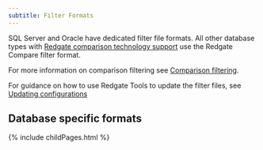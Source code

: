 ```yaml
---
subtitle: Filter Formats
---
```


SQL Server and Oracle have dedicated filter file formats.
All other database types with [Redgate comparison technology support](https://documentation.red-gate.com/flyway/flyway-concepts/database-comparisons) use the Redgate Compare filter format.

For more information on comparison filtering
see [Comparison filtering](https://documentation.red-gate.com/flyway/flyway-concepts/database-comparisons/comparison-filtering).

For guidance on how to use Redgate Tools to update the filter files, see [Updating configurations](https://documentation.red-gate.com/flyway/database-development-using-flyway/updating-configurations) 

## Database specific formats

<div id="children">
{% include childPages.html %}
</div>